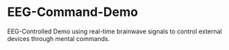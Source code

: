 # EEG-Command-Demo
EEG-Controlled Demo using real-time brainwave signals to control external devices through mental commands.
